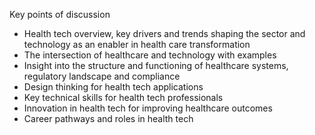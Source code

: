 Key points of discussion

- Health tech overview, key drivers and trends shaping the sector and technology as an enabler in health care transformation
- The intersection of healthcare and technology with examples
- Insight into the structure and functioning of healthcare systems, regulatory landscape and compliance
- Design thinking for health tech applications
- Key technical skills for health tech professionals
- Innovation in health tech for improving healthcare outcomes
- Career pathways and roles in health tech
